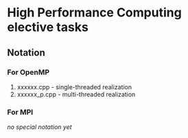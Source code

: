 # High Performance Computing elective tasks

## Notation

### For OpenMP
1. xxxxxx.cpp - single-threaded realization
2. xxxxxx_p.cpp - multi-threaded realization

### For MPI
*no special notation yet*
